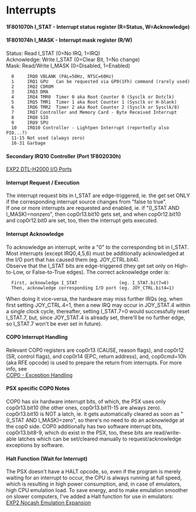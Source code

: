 #   Interrupts
#### 1F801070h I\_STAT - Interrupt status register (R=Status, W=Acknowledge)
#### 1F801074h I\_MASK - Interrupt mask register (R/W)
Status: Read I\_STAT (0=No IRQ, 1=IRQ)<br/>
Acknowledge: Write I\_STAT (0=Clear Bit, 1=No change)<br/>
Mask: Read/Write I\_MASK (0=Disabled, 1=Enabled)<br/>
```
  0     IRQ0 VBLANK (PAL=50Hz, NTSC=60Hz)
  1     IRQ1 GPU   Can be requested via GP0(1Fh) command (rarely used)
  2     IRQ2 CDROM
  3     IRQ3 DMA
  4     IRQ4 TMR0  Timer 0 aka Root Counter 0 (Sysclk or Dotclk)
  5     IRQ5 TMR1  Timer 1 aka Root Counter 1 (Sysclk or H-blank)
  6     IRQ6 TMR2  Timer 2 aka Root Counter 2 (Sysclk or Sysclk/8)
  7     IRQ7 Controller and Memory Card - Byte Received Interrupt
  8     IRQ8 SIO
  9     IRQ9 SPU
  10    IRQ10 Controller - Lightpen Interrupt (reportedly also PIO...?)
  11-15 Not used (always zero)
  16-31 Garbage
```

#### Secondary IRQ10 Controller (Port 1F802030h)
[EXP2 DTL-H2000 I/O Ports](expansionportpio.md#exp2-dtl-h2000-io-ports)<br/>

#### Interrupt Request / Execution
The interrupt request bits in I\_STAT are edge-triggered, ie. the get set ONLY
if the corresponding interrupt source changes from "false to true".<br/>
If one or more interrupts are requested and enabled, ie. if "(I\_STAT AND
I\_MASK)=nonzero", then cop0r13.bit10 gets set, and when cop0r12.bit10 and
cop0r12.bit0 are set, too, then the interrupt gets executed.<br/>

#### Interrupt Acknowledge
To acknowledge an interrupt, write a "0" to the corresponding bit in I\_STAT.
Most interrupts (except IRQ0,4,5,6) must be additionally acknowledged at the
I/O port that has caused them (eg. JOY\_CTRL.bit4).<br/>
Observe that the I\_STAT bits are edge-triggered (they get set only on
High-to-Low, or False-to-True edges). The correct acknowledge order is:<br/>
```
  First, acknowledge I_STAT                (eg. I_STAT.bit7=0)
  Then, acknowledge corresponding I/O port (eg. JOY_CTRL.bit4=1)
```
When doing it vice-versa, the hardware may miss further IRQs (eg. when first
setting JOY\_CTRL.4=1, then a new IRQ may occur in JOY\_STAT.4 within a single
clock cycle, thereafter, setting I\_STAT.7=0 would successfully reset I\_STAT.7,
but, since JOY\_STAT.4 is already set, there'll be no further edge, so I\_STAT.7
won't be ever set in future).<br/>

#### COP0 Interrupt Handling
Relevant COP0 registers are cop0r13 (CAUSE, reason flags), and cop0r12 (SR,
control flags), and cop0r14 (EPC, return address), and, cop0cmd=10h (aka RFE
opcode) is used to prepare the return from interrupts. For more info, see<br/>
[COP0 - Exception Handling](cpuspecifications.md#cop0---exception-handling)<br/>

#### PSX specific COP0 Notes
COP0 has six hardware interrupt bits, of which, the PSX uses only cop0r13.bit10
(the other ones, cop0r13.bit11-15 are always zero). cop0r13.bit10 is NOT a
latch, ie. it gets automatically cleared as soon as "(I\_STAT AND I\_MASK)=zero",
so there's no need to do an acknowledge at the cop0 side. COP0 additionally has
two software interrupt bits, cop0r13.bit8-9, which do exist in the PSX, too,
these bits are read/write-able latches which can be set/cleared manually to
request/acknowledge exceptions by software.<br/>

#### Halt Function (Wait for Interrupt)
The PSX doesn't have a HALT opcode, so, even if the program is merely waiting
for an interrupt to occur, the CPU is always running at full speed, which is
resulting in high power consumption, and, in case of emulators, high CPU
emulation load. To save energy, and to make emulation smoother on slower
computers, I've added a Halt function for use in emulators:<br/>
[EXP2 Nocash Emulation Expansion](expansionportpio.md#exp2-nocash-emulation-expansion)<br/>



